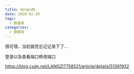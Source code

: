 ```yaml
---
title: mongodb
date: 2020-02-29
tags:
  - 数据库
categories:
  - 数据库
---
```


很可惜，当初装完忘记记录下了...



登录以及查看端口修改端口

https://blog.csdn.net/LANGZI7758521/article/details/51391932



